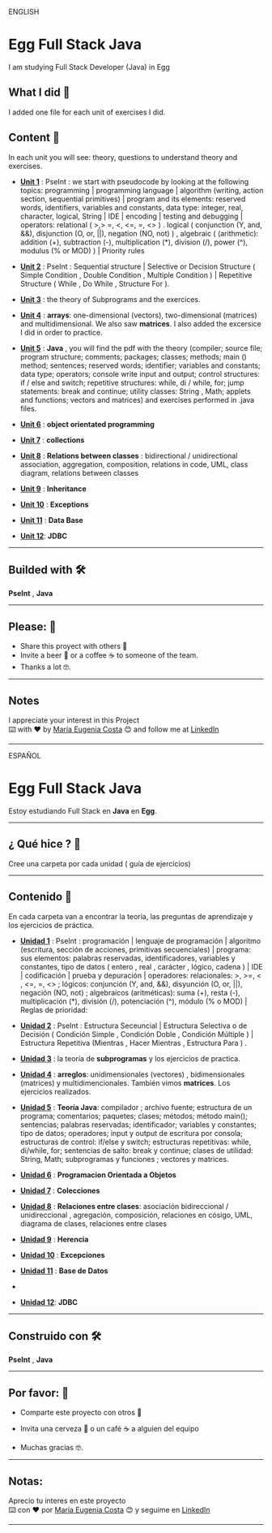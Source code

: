 ENGLISH

# Egg Full Stack Java

I am studying Full Stack Developer (Java) in Egg

## What I did 🚀

I added one file for each unit of exercises I did.


## Content 🚀


In each unit you will see: theory, questions to understand theory and exercises.

   * [**Unit 1**](https://github.com/eugenia1984/Egg-FS-java/tree/master/guia1) : PseInt : we start with pseudocode by looking at the following topics: programming | programming language | algorithm (writing, action section, sequential primitives) | program and its elements: reserved words, identifiers, variables and constants, data type: integer, real, character, logical, String | IDE | encoding | testing and debugging | operators: relational ( >,> =, <, <=, =, <> ) . logical ( conjunction (Y, and, &&), disjunction (O, or, ||), negation (NO, not) ) , algebraic  ( (arithmetic): addition (+), subtraction (-), multiplication (*), division (/), power (^), modulus (% or MOD) ) | Priority rules
   
   * [**Unit 2**](https://github.com/eugenia1984/Egg-FS-java/tree/master/guia2) : PseInt : Sequential structure |  Selective or Decision Structure ( Simple Condition , Double Condition , Multiple Condition ) | Repetitive Structure ( While , Do While , Structure For ). 
   
   * [**Unit 3**](https://github.com/eugenia1984/Egg-FS-java/tree/master/guia3) : the theory of Subprograms and the exercices.
   
   * [**Unit 4**](https://github.com/eugenia1984/Egg-FS-java/tree/master/guia4) : **arrays**: one-dimensional (vectors), two-dimensional (matrices) and multidimensional. We also saw **matrices**. I also added the excersice I did in order to practice.
   
   * [**Unit 5**](https://github.com/eugenia1984/Egg-FS-java/tree/master/guia5-java) : **Java** , you will find the pdf with the theory (compiler; source file; program structure; comments; packages; classes; methods; main () method; sentences; reserved words; identifier; variables and constants; data type; operators; console write input and output; control structures: if / else and switch; repetitive structures: while, di / while, for; jump statements: break and continue; utility classes: String , Math; applets and functions; vectors and matrices) and exercises performed in .java files.
   
   * [**Unit 6**](https://github.com/eugenia1984/Egg-FS-java/tree/master/guia6-java-POO) : **object orientated programming**
   
   * [**Unit 7**](https://github.com/eugenia1984/Egg-FS-java/tree/master/guia7-java-colecciones) : **collections**
   
   * [**Unit 8**](https://github.com/eugenia1984/Egg-FS-java/tree/master/guia8_relaciones) : **Relations between classes** : bidirectional / unidirectional association, aggregation, composition, relations in code, UML, class diagram, relations between classes
   
   * [**Unit 9**](https://github.com/eugenia1984/Egg-FS-java/tree/master/guia9_herencia) : **Inheritance**
   
   * [**Unit 10**](https://github.com/eugenia1984/Egg-FS-java/tree/master/guia10_excepciones) : **Exceptions**
   
   * [**Unit 11**](https://github.com/eugenia1984/Egg-FS-java/tree/master/guia11_base_da_datos) : **Data Base**
   
   * [**Unit 12**](https://github.com/eugenia1984/Egg-FS-java/tree/master/guia12_jdbc): **JDBC**
 
 
---

## Builded with 🛠️

**PseInt** ,  **Java** 


---

## Please: 🎁

* Share this proyect with others 📢
* Invite a beer 🍺 or a coffee ☕  to someone of the team. 
* Thanks a lot 🤓.


---

## Notes
I appreciate your interest in this Project <br/>
⌨️ with ❤️ by [María Eugenia Costa](https://github.com/eugenia1984) 😊 and follow me at [LinkedIn]( http://www.linkedin.com/in/maríaeugeniacosta)



---

ESPAÑOL


# Egg Full Stack Java

Estoy estudiando Full Stack en **Java** en **Egg**.


---

## ¿ Qué hice ? 🚀

Cree una carpeta por cada unidad ( guía de ejercicios)

---

## Contenido 🚀

En cada carpeta van a encontrar la teoría, las preguntas de aprendizaje y los ejercicios de práctica.


   * [**Unidad 1**](https://github.com/eugenia1984/Egg-FS-java/tree/master/guia1) : PseInt : programación | lenguaje de programación | algoritmo (escritura, sección de acciones, primitivas secuenciales) | programa: sus elementos: palabras reservadas, identificadores, variables y constantes, tipo de datos ( entero , real , carácter , lógico, cadena ) | IDE | codificación | prueba y depuración | operadores: 
relacionales: >, >=, < , <=, =, <> ; lógicos: conjunción (Y, and, &&), disyunción (O, or, ||), negación (NO, not) ; algebraicos (aritméticas): suma (+), resta (-), multiplicación (*), división (/), potenciación (^), módulo (% o MOD) | Reglas de prioridad:
   
   * [**Unidad 2**](https://github.com/eugenia1984/Egg-FS-java/tree/master/guia2) : PseInt : Estructura Seceuncial | Estructura Selectiva o de Decisión ( Condición Simple , Condición Doble , Condición Múltiple ) | Estructura Repetitiva (Mientras , Hacer Mientras , Estructura Para ) .
   
   * [**Unidad 3**](https://github.com/eugenia1984/Egg-FS-java/tree/master/guia3) : la teoría de **subprogramas** y los ejercicios de practica.
   
   * [**Unidad 4**](https://github.com/eugenia1984/Egg-FS-java/tree/master/guia4) : **arreglos**: unidimensionales (vectores) , bidimensionales (matrices) y multidimencionales. También vimos **matrices**. Los ejercicios realizados.
   
   * [**Unidad 5**](https://github.com/eugenia1984/Egg-FS-java/tree/master/guia5-java) : **Teoría Java**:  compilador ; archivo fuente; estructura de un programa; comentarios; paquetes; clases; métodos; método main(); sentencias; palabras reservadas; identificador; variables y constantes; tipo de datos; operadores; input y output de escritura por consola; estructuras de control: if/else y switch; estructuras repetitivas: while, di/while, for; sentencias de salto: break y continue; clases de utilidad: String, Math; subprogramas y funciones ; vectores y matrices.
   
   * [**Unidad 6**](https://github.com/eugenia1984/Egg-FS-java/tree/master/guia6-java-POO) : **Programacion Orientada a Objetos**
   
   * [**Unidad 7**](https://github.com/eugenia1984/Egg-FS-java/tree/master/guia7-java-colecciones) : **Colecciones**
   
   * [**Unidad 8**](https://github.com/eugenia1984/Egg-FS-java/tree/master/guia8_relaciones) : **Relaciones entre clases**: asociación bidireccional / unidireccional , agregación, composición, relaciones en cósigo, UML, diagrama de clases, relaciones entre clases
   
   * [**Unidad 9**](https://github.com/eugenia1984/Egg-FS-java/tree/master/guia9_herencia) : **Herencia**
   
   * [**Unidad 10**](https://github.com/eugenia1984/Egg-FS-java/tree/master/guia10_excepciones) : **Excepciones**
   
   *  [**Unidad 11**](https://github.com/eugenia1984/Egg-FS-java/tree/master/guia11_base_da_datos) : **Base de  Datos**
   *  
   *  [**Unidad 12**](https://github.com/eugenia1984/Egg-FS-java/tree/master/guia12_jdbc): **JDBC**
   
   
---   

## Construido con 🛠️

**PseInt** ,  **Java** 
 
---


## Por favor: 🎁

* Comparte este proyecto con otros 📢

* Invita una cerveza 🍺 o un café ☕ a alguien del equipo

* Muchas gracias 🤓.


---


## Notas:
Aprecio tu interes en este proyecto <br/>
⌨️ con ❤️ por [María Eugenia Costa](https://github.com/eugenia1984) 😊 y seguime en  [LinkedIn](http://www.linkedin.com/in/maríaeugeniacosta)

---

